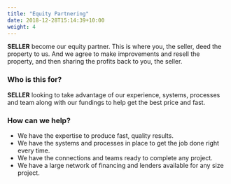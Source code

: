 ```yaml
---
title: "Equity Partnering"
date: 2018-12-28T15:14:39+10:00
weight: 4
---
```


**SELLER** become our equity partner. This is where you, the seller, deed the property to us. And we agree to make improvements and resell the property, and then sharing the profits back to you, the seller. 

### Who is this for?

**SELLER** looking to take advantage of our experience, systems, processes and team along with our fundings to help get the best price and fast.

### How can we help?
- We have the expertise to produce fast, quality results.
- We have the systems and processes in place to get the job done right every time.
- We have the connections and teams ready to complete any project.
- We have a large network of financing and lenders available for any size project.
